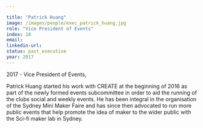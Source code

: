 ```yaml
---

title: "Patrick Huang"
image: /images/people/exec_patrick_huang.jpg
role: "Vice President of Events"
index: 10
email:
linkedin-url:
status: past_executive
year: 2017
---
```

2017 - Vice President of Events, 

Patrick Huang started his work with CREATE at the beginning of 2016 as part of the newly formed events subcommittee in order to aid the running of the clubs social and weekly events. He has been integral in the organisation of the Sydney Mini Maker Faire and has since then advocated to run more public events that help promote the idea of maker to the wider public with the Sci-fi maker lab in Sydney.

